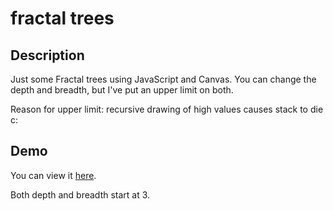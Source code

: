 fractal trees
==========

Description
-----------

Just some Fractal trees using JavaScript and Canvas. 
You can change the depth and breadth, but I've put an upper limit on both.

Reason for upper limit: recursive drawing of high values causes stack to die c:

Demo
-----------------

You can view it [here](http://yvescourtois.com/fractalTrees/).

Both depth and breadth start at 3.